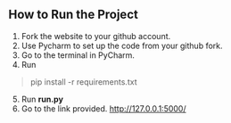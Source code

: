## How to Run the Project

1. Fork the website to your github account.
2. Use Pycharm to set up the code from your github fork.
3. Go to the terminal in PyCharm.
4. Run 
>pip install -r requirements.txt
5. Run __run.py__
6. Go to the link provided. http://127.0.0.1:5000/
